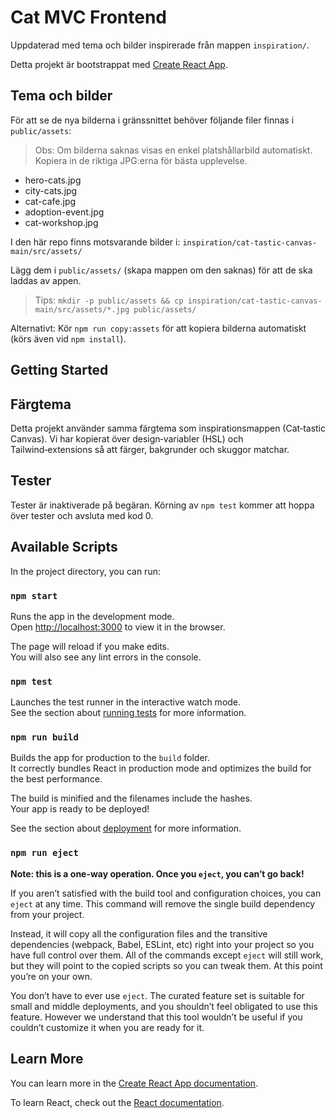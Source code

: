 # Cat MVC Frontend

Uppdaterad med tema och bilder inspirerade från mappen `inspiration/`.

Detta projekt är bootstrappat med [Create React App](https://github.com/facebook/create-react-app).

## Tema och bilder

För att se de nya bilderna i gränssnittet behöver följande filer finnas i `public/assets`:

> Obs: Om bilderna saknas visas en enkel platshållarbild automatiskt. Kopiera in de riktiga JPG:erna för bästa upplevelse.

- hero-cats.jpg
- city-cats.jpg
- cat-cafe.jpg
- adoption-event.jpg
- cat-workshop.jpg

I den här repo finns motsvarande bilder i:
`inspiration/cat-tastic-canvas-main/src/assets/`

Lägg dem i `public/assets/` (skapa mappen om den saknas) för att de ska laddas av appen.

> Tips: `mkdir -p public/assets && cp inspiration/cat-tastic-canvas-main/src/assets/*.jpg public/assets/`

Alternativt: Kör `npm run copy:assets` för att kopiera bilderna automatiskt (körs även vid `npm install`).

## Getting Started

## Färgtema

Detta projekt använder samma färgtema som inspirationsmappen (Cat‑tastic Canvas). Vi har kopierat över design‑variabler (HSL) och Tailwind‑extensions så att färger, bakgrunder och skuggor matchar.

## Tester

Tester är inaktiverade på begäran. Körning av `npm test` kommer att hoppa över tester och avsluta med kod 0.

## Available Scripts

In the project directory, you can run:

### `npm start`

Runs the app in the development mode.\
Open [http://localhost:3000](http://localhost:3000) to view it in the browser.

The page will reload if you make edits.\
You will also see any lint errors in the console.

### `npm test`

Launches the test runner in the interactive watch mode.\
See the section about [running tests](https://facebook.github.io/create-react-app/docs/running-tests) for more information.

### `npm run build`

Builds the app for production to the `build` folder.\
It correctly bundles React in production mode and optimizes the build for the best performance.

The build is minified and the filenames include the hashes.\
Your app is ready to be deployed!

See the section about [deployment](https://facebook.github.io/create-react-app/docs/deployment) for more information.

### `npm run eject`

**Note: this is a one-way operation. Once you `eject`, you can’t go back!**

If you aren’t satisfied with the build tool and configuration choices, you can `eject` at any time. This command will remove the single build dependency from your project.

Instead, it will copy all the configuration files and the transitive dependencies (webpack, Babel, ESLint, etc) right into your project so you have full control over them. All of the commands except `eject` will still work, but they will point to the copied scripts so you can tweak them. At this point you’re on your own.

You don’t have to ever use `eject`. The curated feature set is suitable for small and middle deployments, and you shouldn’t feel obligated to use this feature. However we understand that this tool wouldn’t be useful if you couldn’t customize it when you are ready for it.

## Learn More

You can learn more in the [Create React App documentation](https://facebook.github.io/create-react-app/docs/getting-started).

To learn React, check out the [React documentation](https://reactjs.org/).
